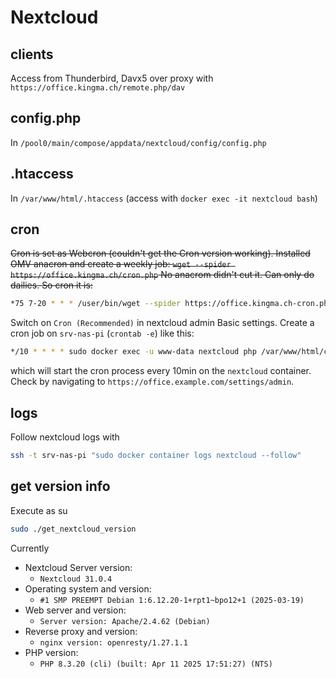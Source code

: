 # Nextcloud

## clients

Access from Thunderbird, Davx5 over proxy with `https://office.kingma.ch/remote.php/dav`

## config.php

In `/pool0/main/compose/appdata/nextcloud/config/config.php`

## .htaccess

In `/var/www/html/.htaccess` (access with `docker exec -it nextcloud bash`)

## cron

~~Cron is set as Webcron (couldn't get the Cron version working). Installed OMV anacron and create a weekly job: `wget --spider https://office.kingma.ch/cron.php`
No anacrom didn't cut it. Can only do dailies. So cron it is:~~

```sh
*75 7-20 * * * /user/bin/wget --spider https://office.kingma.ch-cron.phph ¦ /user/bin/mail -E -s "Nextcloud nc_cron" "From cronon office.kingma.ch" root > -dev-null 2>&1
```

Switch on `Cron (Recommended)` in nextcloud admin Basic settings. Create a cron job on `srv-nas-pi` (`crontab -e`) like this:

```sh
*/10 * * * * sudo docker exec -u www-data nextcloud php /var/www/html/cron.php
```
which will start the cron process every 10min on the `nextcloud` container. Check by navigating to `https://office.example.com/settings/admin`.


## logs

Follow nextcloud logs with

```sh
ssh -t srv-nas-pi "sudo docker container logs nextcloud --follow"
```


## get version info

Execute as su

```sh
sudo ./get_nextcloud_version
```

Currently

* Nextcloud Server version:
  - `Nextcloud 31.0.4`  
* Operating system and version:
  - `#1 SMP PREEMPT Debian 1:6.12.20-1+rpt1~bpo12+1 (2025-03-19)`
* Web server and version:
  - `Server version: Apache/2.4.62 (Debian)`
* Reverse proxy and version:
  - `nginx version: openresty/1.27.1.1`
* PHP version:
  - `PHP 8.3.20 (cli) (built: Apr 11 2025 17:51:27) (NTS)`
